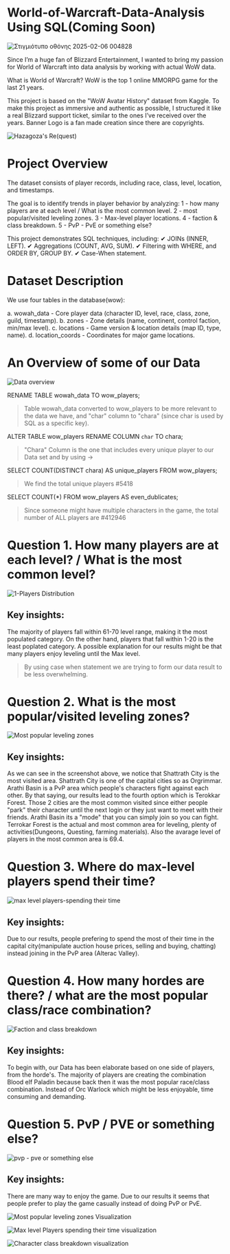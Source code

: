 # World-of-Warcraft-Data-Analysis Using SQL(Coming Soon)
![Στιγμιότυπο οθόνης 2025-02-06 004828](https://github.com/user-attachments/assets/43b6c76e-01f1-4503-86b3-d17b815e2efa)

Since I’m a huge fan of Blizzard Entertainment, I wanted to bring my passion for World of Warcraft into data analysis by working with actual WoW data.

What is World of Warcraft? WoW is the top 1 online MMORPG game for the last 21 years. 

This project is based on the "WoW Avatar History" dataset from Kaggle.
To make this project as immersive and authentic as possible, I structured it like a real Blizzard support ticket, similar to the ones I’ve received over the years.
Banner Logo is a fan made creation since there are copyrights.

![Hazagoza's Re(quest)](https://github.com/user-attachments/assets/bdd72537-b5ee-4787-be64-94cecfe7e13d)


# Project Overview
The dataset consists of player records, including race, class, level, location, and timestamps.

The goal is to identify trends in player behavior by analyzing:
1 - how many players are at each level / What is the most common level.
2 - most popular/visited leveling zones.
3 - Max-level player locations.
4 - faction & class breakdown.
5 - PvP - PvE or something else?

This project demonstrates SQL techniques, including:
✔ JOINs (INNER, LEFT).
✔ Aggregations (COUNT, AVG, SUM).
✔ Filtering with WHERE, and ORDER BY, GROUP BY.
✔ Case-When statement.

# Dataset Description
We use four tables in the database(wow):

a. wowah_data - Core player data (character ID, level, race, class, zone, guild, timestamp).
b. zones - Zone details (name, continent, control faction, min/max level).
c. locations - Game version & location details (map ID, type, name).
d. location_coords - Coordinates for major game locations.

# An Overview of some of our Data

![Data overview](https://github.com/user-attachments/assets/4746a0c2-5e9e-4566-a15e-af2f20cf9822)

RENAME TABLE wowah_data TO wow_players;

>Table wowah_data converted to wow_players to be more relevant to the data we have, and "char" column to "chara" (since char is used by SQL as a specific key).

ALTER TABLE wow_players 
RENAME COLUMN `char` TO chara;

>"Chara" Column is the one that includes every unique player to our Data set and by using ->

SELECT COUNT(DISTINCT chara) AS unique_players
FROM wow_players;

>We find the total unique players #5418

SELECT COUNT(*) FROM wow_players AS even_dublicates;

>Since someone might have multiple characters in the game, the total number of ALL players are #412946

# Question 1.	How many players are at each level? / What is the most common level?

![1-Players Distribution](https://github.com/user-attachments/assets/f86bbf00-4a0f-4c68-a527-685d1191fad7)

Key insights: 
-
The majority of players fall within 61-70 level range, making it the most populated category.
On the other hand, players that fall within 1-20 is the least poplated category.
A possible explanation for our results might be that many players enjoy leveling until the Max level.
>By using case when statement we are trying to form our data result to be less overwhelming.

# Question 2. What is the most popular/visited leveling zones?

![Most popular leveling zones](https://github.com/user-attachments/assets/d8469b51-9743-4867-9606-7d0abdd02bae)

Key insights:
-
As we can see in the screenshot above, we notice that Shattrath City is the most visited area. Shattrath City is one of the capital cities so as Orgrimmar. Arathi Basin is a PvP area which people's characters fight against each other. By that saying, our results lead to the fourth option which is Terokkar Forest.
Those 2 cities are the most common visited since either people "park" their character until the next login or they just want to meet with their friends. Arathi Basin its a "mode" that you can simply join so you can fight. Terrokar Forest is the actual and most common area for leveling, plenty of activities(Dungeons, Questing, farming materials). Also the avarage level of players in the most common area is 69.4.

# Question 3. Where do max-level players spend their time?

![max level players-spending their time](https://github.com/user-attachments/assets/b00134b8-7873-473b-b9ef-b5a66c8b63ab)

Key insights:
-
Due to our results, people prefering to spend the most of their time in the capital city(manipulate auction house prices, selling and buying, chatting) instead joining in the PvP area (Alterac Valley).

# Question 4. How many hordes are there? / what are the most popular class/race combination?

![Faction and class breakdown](https://github.com/user-attachments/assets/baebe4d3-5d99-43a0-bd0d-161574abfa6d)

Key insights:
-
To begin with, our Data has been elaborate based on one side of players, from the horde's. The majority of players are creating the combination Blood elf Paladin because back then it was the most popular race/class combination. Instead of Orc Warlock which might be less enjoyable, time consuming and demanding.

# Question 5. PvP / PVE or something else?

![pvp - pve or something else](https://github.com/user-attachments/assets/3b69fd9c-5ceb-477e-8f45-11b39109b3dc)


Key insights:
-
There are many way to enjoy the game. Due to our results it seems that people prefer to play the game casually instead of doing PvP or PvE.


![Most popular leveling zones Visualization](https://github.com/user-attachments/assets/bbfb792f-f711-4311-8f61-e065c170a4f4)

![Max level Players spending their time visualization](https://github.com/user-attachments/assets/515aaa23-edca-46bf-bd0e-2df52ec876b8)

![Character class breakdown visualization](https://github.com/user-attachments/assets/1f1036a2-5dcd-475c-bba2-f27a1e7d892a)




